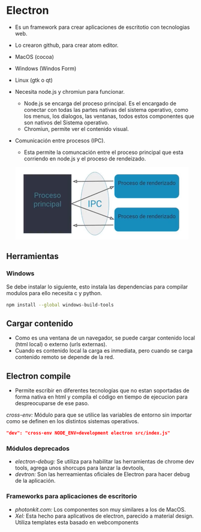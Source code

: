 # Electron

* Es un framework para crear aplicaciones de escritotio con tecnologias web.

* Lo crearon github, para crear atom editor.

* MacOS (cocoa)

* Windows (Windos Form)

* Linux (gtk o qt)

* Necesita node.js y chromiun para funcionar.

  * Node.js se encarga del proceso principal. Es el encargado de conectar con todas las partes nativas del sistema operativo, como los menus, los dialogos, las ventanas, todos estos componentes que son nativos del Sistema operativo.
  * Chromiun, permite ver el contenido visual.

* Comunicación entre procesos (IPC).

  * Esta permite la comuncación entre el proceso principal que esta corriendo en node.js y el proceso de rendeizado.

  ![image-20200919171321900](./assets/ipc.png)

## Herramientas

### Windows

Se debe instalar lo siguiente, esto instala las dependencias para compilar modulos para ello necesita c y python.

```bash
npm install --global windows-build-tools
```

## Cargar contenido

* Como es una ventana de un navegador, se puede cargar contenido local (html local) o externo (urls externas).
* Cuando es contenido local la carga es inmediata, pero cuando se carga contenido remoto se depende de la red.

## Electron compile

* Permite escribir en diferentes tecnologías que no estan soportadas de forma nativa en html y compila el código en tiempo de ejecucion para despreocuparse de ese paso.

*cross-env:* Módulo para que se utilice las variables de entorno sin importar como se definen en los distintos sistemas operativos.

```json
"dev": "cross-env NODE_ENV=development electron src/index.js"
```

### Módulos deprecados

* *electron-debug:* Se utiliza para habilitar las herramientas de chrome dev tools, agrega unos shorcups para lanzar la devtools,
* *devtron:* Son las herreamientas oficiales de Electron para hacer debug de la aplicación.

### Frameworks para aplicaciones de escritorio

* *photonkit.com:* Los componentes son muy similares a los de MacOS.
* *Xel:* Esta hecho para aplicativos de electron, parecido a material design. Utiliza templates esta basado en webcomponents

